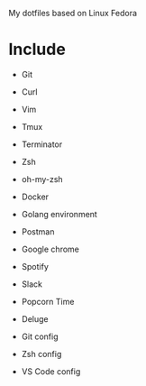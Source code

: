 My dotfiles based on Linux Fedora 

# Include

- Git
- Curl
- Vim
- Tmux
- Terminator
- Zsh
- oh-my-zsh
- Docker
- Golang environment
- Postman


- Google chrome
- Spotify
- Slack
- Popcorn Time
- Deluge


- Git config
- Zsh config
- VS Code config
